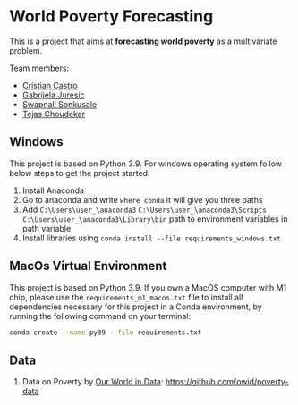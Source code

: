 # World Poverty Forecasting

This is a project that aims at **forecasting world poverty** as a multivariate problem. 

Team members:
- [Cristian Castro](https://github.com/cristian-castro-a)
- [Gabrijela Juresic]()
- [Swapnali Sonkusale]()
- [Tejas Choudekar]()

## Windows
This project is based on Python 3.9. For windows operating system follow below steps to get the project started:
1. Install Anaconda
2. Go to anaconda and write `where conda` it will give you three paths
3. Add `C:\Users\user_\anaconda3` `C:\Users\user_\anaconda3\Scripts` `C:\Users\user_\anaconda3\Library\bin` path to environment variables in path variable
4. Install libraries using `conda install --file requirements_windows.txt`
## MacOs Virtual Environment

This project is based on Python 3.9. If you own a MacOS computer with M1 chip, please use the `requirements_m1_macos.txt` file to install all dependencies necessary for this project in a Conda environment, by running the following command on your terminal:

```bash
conda create --name py39 --file requirements.txt
```

## Data
1. Data on Poverty by [Our World in Data](https://ourworldindata.org/): https://github.com/owid/poverty-data